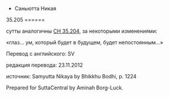 









* Саньютта Никая


35\.205
\=\=\=\=\=\=



сутты аналогичны [СН 35\.204](/sn35\.204/ru/sv), за некоторыми изменениями:


«глаз… ум, который будет в будущем, будет непостоянным…»



Перевод с английского: SV


редакция перевода: 23\.11\.2012


источник: Samyutta Nikaya by Bhikkhu Bodhi, p\. 1224


Prepared for SuttaCentral by Aminah Borg\-Luck\.






